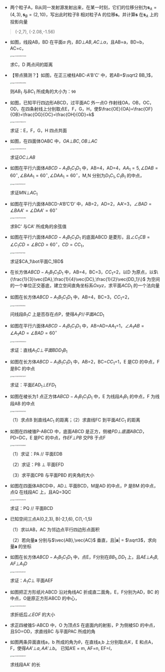 - 两个粒子A，B从同一发射源发射出来，在某一时刻，它们的位移分别为$\pmb s_A=(4,3),\pmb s_B=(2,10)$，写出此时粒子B 相对粒子A 的位移**s**。并计算**s** 在$\pmb s_A$ 上的投影向量

> (-2,7), (-2.08,-1.56)

- 如图，线段AB，BD 在平面$\alpha$ 内，$BD\bot AB,AC \bot \alpha$，且AB=a，BD=b，AC=c，

  <img src="image-20240308160710348.png" alt="image-20240308160710348" style="zoom:25%;" />

  求C，D 两点间的距离

- 【带点猜测？】如图，在正三棱柱ABC-A'B'C' 中，若AB=$\sqrt2 BB_1$，

  <img src="image-20240308155258164.png" alt="image-20240308155258164" style="zoom:25%;" />

  则$AB_1$ 与$BC_1$ 所成角的大小为：`90`

- 如图，已知平行四边形ABCD，过平面AC 外一点O 作射线OA，OB，OC，OD，在四条射线上分别取点E，F，G，H，使$\frac{OE}{OA}=\frac{OF}{OB}=\frac{OG}{OC}=\frac{OH}{OD}=k$

  <img src="image-20240307185553751.png" alt="image-20240307185553751" style="zoom:25%;" />

  求证：E，F，G，H 四点共面

- 如图，在四面体OABC 中，$OA\bot BC,OB\bot AC$ 

  <img src="image-20240308165011038.png" alt="image-20240308165011038" style="zoom:25%;" />

  求证$OC\bot AB$  

- 如图在平行六面体$ABCD-A_1B_1C_1D_1$ 中，AB=4，AD=4，$AA_1=5,\angle DAB=60^\circ,\angle BAA_1=60^\circ,\angle DAA_1=60^\circ$，M,N 分别为$D_1C_1,C_1B_1$ 的中点，

  <img src="image-20240311151704767.png" alt="image-20240311151704767" style="zoom:25%;" />

  求证$MN\bot AC_1$  

- 如图在平行六面体ABCD-A‘B’C‘D’ 中，AB=2，AD=2，AA‘=3，$\angle BAD=\angle BAA'=\angle DAA'=60^\circ$

  <img src="image-20240311154250886.png" alt="image-20240311154250886" style="zoom:25%;" />

  求BC' 与CA' 所成角的余弦值

- 如图在平行六面体$ABCD-A_1B_1C_1D_1$ 的底面ABCD 是菱形，且$\angle C_1CB=\angle C_1CD=\angle BCD=60^\circ，CD=CC_1$，

  <img src="image-20240311155711556.png" alt="image-20240311155711556" style="zoom:25%;" />

  求证$CA_1\bot平面C_1BD$ 

- 在长方体$ABCD-A_1B_1C_1D_1$ 中，AB=4，BC=3，$CC_1$=2，以D 为原点，以$\{\frac{1}{3}\vec{DA},\frac{1}{4}\vec{DC},\frac{1}{2}\vec{DD_1}\}$ 为空间的一个单位正交基底，建立空间直角坐标系$Oxyz$，求平面$ACD_1$ 的一个法向量

- 如图在长方体$ABCD-A_1B_1C_1D_1$ 中，AB=4，BC=3，$CC_1$=2，

  <img src="image-20240313181416154.png" alt="image-20240313181416154" style="zoom:25%;" />

  问线段$B_1C$ 上是否存在点P，使得$A_1P//平面ACD_1$ 

- 如图在平行六面体$ABCD-A_1B_1C_1D_1$ 中，AB=AD=$AA_1$=1，$\angle A_1AB=\angle A_1AD=\angle BAD=60^\circ$

  <img src="image-20240313183055343.png" alt="image-20240313183055343" style="zoom:25%;" />

  求证：直线$A_1C\bot 平面BDD_1B_1$

- 如图在长方体$ABCD-A_1B_1C_1D_1$ 中，AB=2，BC=$CC_1$=1，E 是CD 的中点，F 是BC 的中点

  <img src="image-20240313183732477.png" alt="image-20240313183732477" style="zoom:25%;" />

  求证：平面$EAD_1\bot EFD_1$

- 如图在棱长为1 点正方体$ABCD-A_1B_1C_1D_1$ 中，E 为线段$A_1B_1$ 的中点，F 为线段AB 的中点

  <img src="image-20240313190521593.png" alt="image-20240313190521593" style="zoom:25%;" />

  （1）求点B 到直线$AC_1$ 的距离；（2）求直线FC 到平面$AEC_1$ 的距离

- 如图在四棱锥P-ABCD 中，底面ABCD 是正方，侧棱$PD\bot 底面ABCD$，PD=DC，E 是PC 的中点，作$EF\bot PB$ 交PB 于点F

  <img src="image-20240314135608567.png" alt="image-20240314135608567" style="zoom:25%;" />

  （1）求证：PA // 平面EDB

  （2）求证：PB $\bot$ 平面EFD

  （3）求平面CPB 与平面PBD 的夹角的大小

- 如图在四面体ABCD中，AD$\bot$ 平面BCD，M是AD 的中点，P 是BM 的中点，点Q 在线段AC 上，且AQ=3QC

  <img src="image-20240314142652740.png" alt="image-20240314142652740" style="zoom:25%;" />

  求证：PQ // 平面BCD

- 已知空间三点A(0,2,3), B(-2,1,6), C(1,-1,5) 

  （1）求以AB，AC 为邻边点平行四边形点面积

  （2）若向量**a** 分别与$\vec{AB},\vec{AC}$ 垂直，且|**a**| = $\sqrt3$，求向量**a** 的坐标

- 如图在长方体$ABCD-A_1B_1C_1D_1$ 中，点E，F分别在$BB_1,DD_1$ 上，且$AE\bot A_1B, AF\bot A_1D$ 

  <img src="image-20240314154901251.png" alt="image-20240314154901251" style="zoom:25%;" />

  求证：$A_1C\bot$ 平面AEF

- 如图把正方形纸片ABCD 沿对角线AC 折成直二面角，E，F分别为AD，BC 的中点，O是原正方形ABCD 的中心，

  <img src="image-20240314155228437.png" alt="image-20240314155228437" style="zoom:25%;" />

  求折纸后$\angle EOF$ 的大小

- 求正四棱锥S-ABCD 中，O 为顶点S 在底面内的射影，P 为侧棱SD 的中点，且SO=OD，求直线BC 与平面PAC 所成的角

- 如图两条异面直线a，b 所成的角为$\theta$，在直线a,b 上分别取点A‘，E 和点A，F，使得$AA'\bot a, AA'\bot b$。 已知A‘E = m, AF=n, EF=$l$，

  <img src="image-20240314160830107.png" alt="image-20240314160830107" style="zoom:25%;" />

  求线段AA' 的长
